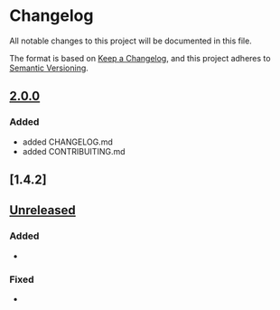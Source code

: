 # Changelog

All notable changes to this project will be documented in this file.

The format is based on [Keep a Changelog](https://keepachangelog.com/en/1.0.0/),
and this project adheres to [Semantic Versioning](https://semver.org/spec/v2.0.0.html).

## [2.0.0]

### Added
- added CHANGELOG.md
- added CONTRIBUITING.md

## [1.4.2]

## [Unreleased]


### Added
- 

### Fixed
- 

[unreleased]: https://dev.azure.com/csiseg/IMG/_git/terraform-csi-application-gateway/branchCompare?baseVersion=GTUnreleased&targetVersion=GBmain 
[Unreleased]: https://dev.azure.com/csiseg/IMG/_git/terraform-csi-application-gateway/branchCompare?baseVersion=GT2.0.0&targetVersion=GTUnreleased 
[2.0.0]: https://dev.azure.com/csiseg/IMG/_git/terraform-csi-application-gateway?version=GT2.0.0 
